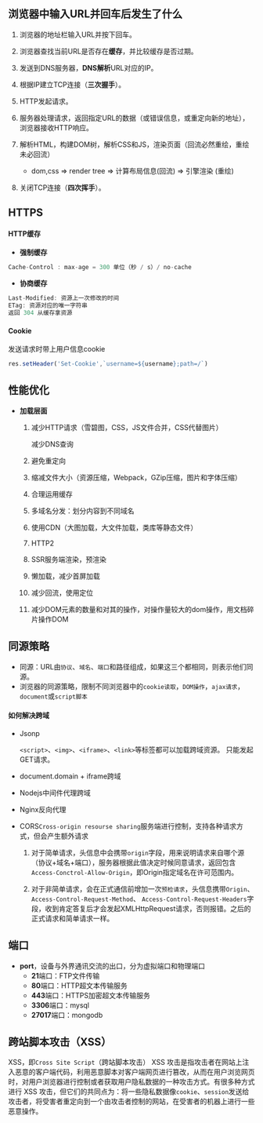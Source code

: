## 浏览器中输入URL并回车后发生了什么
1. 浏览器的地址栏输入URL并按下回车。
2. 浏览器查找当前URL是否存在**缓存**，并比较缓存是否过期。
3. 发送到DNS服务器，**DNS解析**URL对应的IP。
4. 根据IP建立TCP连接（**三次握手**）。
5. HTTP发起请求。
6. 服务器处理请求，返回指定URL的数据（或错误信息，或重定向新的地址），浏览器接收HTTP响应。
7. 解析HTML，构建DOM树，解析CSS和JS，渲染页面（回流必然重绘，重绘未必回流）

   * dom,css => render tree => 计算布局信息(回流) => 引擎渲染 (重绘)
8. 关闭TCP连接（**四次挥手**）。

## HTTPS

#### HTTP缓存

* **强制缓存**

```js
Cache-Control : max-age = 300 单位（秒 / s）/ no-cache
```

* **协商缓存**

```js
Last-Modified: 资源上一次修改的时间
ETag: 资源对应的唯一字符串
返回 304 从缓存拿资源
```

#### Cookie

发送请求时带上用户信息cookie

```js
res.setHeader('Set-Cookie',`username=${username};path=/`)
```

## 性能优化

* **加载层面**
  
  1. 减少HTTP请求（雪碧图，CSS，JS文件合并，CSS代替图片）
  
     减少DNS查询
  
  2. 避免重定向
  
  3. 缩减文件大小（资源压缩，Webpack，GZip压缩，图片和字体压缩）
  
  4. 合理运用缓存
  
  5. 多域名分发：划分内容到不同域名
  
  6. 使用CDN（大图加载，大文件加载，类库等静态文件）
  
  7. HTTP2
  
  8. SSR服务端渲染，预渲染
  
  9. 懒加载，减少首屏加载
  
  10. 减少回流，使用定位
  
  9. 减少DOM元素的数量和对其的操作，对操作量较大的dom操作，用文档碎片操作DOM

## 同源策略

* 同源：URL由`协议`、`域名`、`端口`和路径组成，如果这三个都相同，则表示他们同源。
* 浏览器的同源策略，限制不同浏览器中的`cookie读取`，`DOM操作`，`ajax请求`，`document`或`script脚本`

#### 如何解决跨域

* Jsonp

  `<script>`、`<img>`、`<iframe>`、`<link>`等标签都可以加载跨域资源。
  只能发起GET请求。

* document.domain + iframe跨域

* Nodejs中间件代理跨域

* Nginx反向代理

* CORS`Cross-origin resourse sharing`服务端进行控制，支持各种请求方式，但会产生额外请求

  1. 对于简单请求，头信息中会携带`origin`字段，用来说明请求来自哪个源（协议+域名+端口），服务器根据此值决定时候同意请求，返回包含`Access-Conctrol-Allow-Origin`，即Origin指定域名在许可范围内。

  2. 对于非简单请求，会在正式通信前增加一次`预检请求`，头信息携带`Origin`、` Access-Control-Request-Method`、 `Access-Control-Request-Headers`字段，收到肯定答复后才会发起XMLHttpRequest请求，否则报错。之后的正式请求和简单请求一样。


## 端口

* **port**，设备与外界通讯交流的出口，分为虚拟端口和物理端口
  * **21**端口：FTP文件传输
  * **80**端口：HTTP超文本传输服务
  * **443**端口：HTTPS加密超文本传输服务
  * **3306**端口：mysql
  * **27017**端口：mongodb

## 跨站脚本攻击（XSS）

XSS，即`Cross Site Script`（跨站脚本攻击）
XSS 攻击是指攻击者在网站上注入恶意的客户端代码，利用恶意脚本对客户端网页进行篡改，从而在用户浏览网页时，对用户浏览器进行控制或者获取用户隐私数据的一种攻击方式。有很多种方式进行 XSS 攻击，但它们的共同点为：将一些隐私数据像`cookie`、`session`发送给攻击者，将受害者重定向到一个由攻击者控制的网站，在受害者的机器上进行一些恶意操作。

